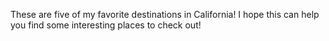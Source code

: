 These are five of my favorite destinations in California! I hope this can help you find some interesting places to check out!

